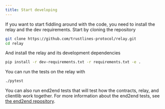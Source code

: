 ```yaml
---
title: Start developing
---
```


If you want to start fiddling around with the code, you need to install the relay and the dev requirements.
Start by cloning the repository

```bash
git clone https://github.com/trustlines-protocol/relay.git
cd relay
```

And install the relay and its development dependencies

```bash
pip install -r dev-requirements.txt -r requirements.txt -e .
```

You can run the tests on the relay with

```bash
./pytest
```

You can also run end2end tests that will test how the contracts, relay, and clientlib
work together. For more information about the end2end tests, see
[the end2end repository](https://github.com/trustlines-protocol/end2end).
